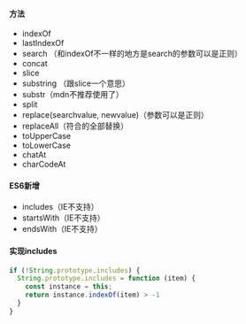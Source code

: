 

#### 方法

- indexOf
- lastIndexOf
- search （和indexOf不一样的地方是search的参数可以是正则）
- concat
- slice
- substring （跟slice一个意思）
- substr（mdn不推荐使用了）
- split
- replace(searchvalue, newvalue)（参数可以是正则）
- replaceAll（符合的全部替换）
- toUpperCase
- toLowerCase
- chatAt
- charCodeAt



#### **ES6新增**

- includes（IE不支持）
- startsWith（IE不支持）
- endsWith（IE不支持）



#### **实现includes**

```js
if (!String.prototype.includes) {
  String.prototype.includes = function (item) {
    const instance = this;
    return instance.indexOf(item) > -1
  }
}
```





